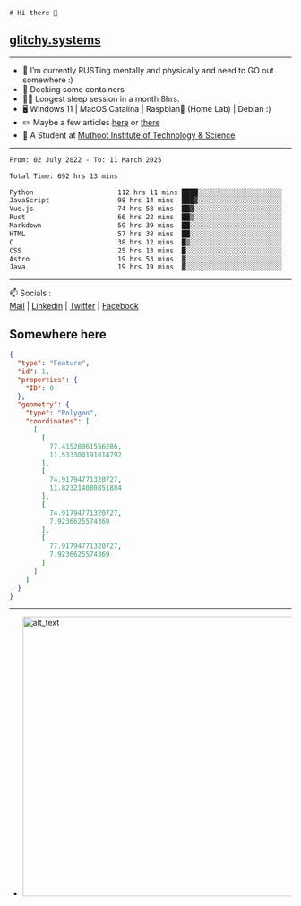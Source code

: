 ```
# Hi there 👋
```
## [glitchy.systems](https://glitchy.systems)
---

- 🌱 I’m currently RUSTing mentally and physically and need to GO out somewhere :)
- 🐋 Docking some containers
- 😶‍🌫️ Longest sleep session in a month 8hrs.
- 🖥️ Windows 11 | MacOS Catalina | Raspbian🥧 (Home Lab) | Debian :)
- ✏️ Maybe a few articles [here](https://medium.com/@advaithnarayanan8) or [there](https://medium.com/@advaithnarayanan8)
- 📑 A Student at [Muthoot Institute of Technology & Science](https://mgmits.ac.in/)



---

<!--START_SECTION:waka-->

```txt
From: 02 July 2022 - To: 11 March 2025

Total Time: 692 hrs 13 mins

Python                     112 hrs 11 mins ████░░░░░░░░░░░░░░░░░░░░░   16.21 %
JavaScript                 98 hrs 14 mins  ███▓░░░░░░░░░░░░░░░░░░░░░   14.19 %
Vue.js                     74 hrs 58 mins  ██▓░░░░░░░░░░░░░░░░░░░░░░   10.83 %
Rust                       66 hrs 22 mins  ██▒░░░░░░░░░░░░░░░░░░░░░░   09.59 %
Markdown                   59 hrs 39 mins  ██░░░░░░░░░░░░░░░░░░░░░░░   08.62 %
HTML                       57 hrs 38 mins  ██░░░░░░░░░░░░░░░░░░░░░░░   08.33 %
C                          38 hrs 12 mins  █▒░░░░░░░░░░░░░░░░░░░░░░░   05.52 %
CSS                        25 hrs 13 mins  █░░░░░░░░░░░░░░░░░░░░░░░░   03.64 %
Astro                      19 hrs 53 mins  ▓░░░░░░░░░░░░░░░░░░░░░░░░   02.87 %
Java                       19 hrs 19 mins  ▓░░░░░░░░░░░░░░░░░░░░░░░░   02.79 %
```

<!--END_SECTION:waka-->

---

📫 Socials :<br>
[Mail](mailto:advaith@glitchy.systems) | [Linkedin](https://www.linkedin.com/in/advaith-narayanan-a72152214/) | [Twitter](https://twitter.com/advaithnarayan) | [Facebook](https://screenmessage.com/qinq)

## Somewhere here

```geojson
{
  "type": "Feature",
  "id": 1,
  "properties": {
    "ID": 0
  },
  "geometry": {
    "type": "Polygon",
    "coordinates": [
      [
        [
          77.41528961556286,
          11.533300191814792
        ],
        [
          74.91794771320727,
          11.823214080851884
        ],
        [
          74.91794771320727,
          7.9236625574369
        ],
        [
          77.91794771320727,
          7.9236625574369
        ]
      ]
    ]
  }
}
```


--- 
- [<img alt="alt_text" width="500px" src="https://valid.x86.fr/cache/banner/xv24bv-6.png" />](https://valid.x86.fr/xv24bv)



